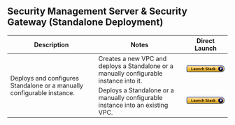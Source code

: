 
## Security Management Server & Security Gateway (Standalone Deployment)
<table>
    <thead>
        <tr>
            <th>Description</th>
            <th>Notes</th>
            <th>Direct Launch</th>
        </tr>
    </thead>
    <tbody>
        <tr>
            <td rowspan="2" width="40%">
                Deploys and configures Standalone or a manually configurable instance.
            </td>
            <td width="40%">Creates a new VPC and deploys a Standalone or a manually configurable instance into it.</td>
            <td><a href="https://console.aws.amazon.com/cloudformation/home#/stacks/create/review?templateURL=https://cgi-cfts.s3.amazonaws.com/gateway/standalone-master.yaml&stackName=Check-Point-Standalone"><img src="../../../images/launch.png"/></a></td>
        </tr>
        <tr>
            <td width="40%">Deploys a Standalone or a manually configurable instance into an existing VPC.</td>
            <td><a href="https://console.aws.amazon.com/cloudformation/home#/stacks/create/review?templateURL=https://cgi-cfts.s3.amazonaws.com/gateway/standalone.yaml&stackName=Check-Point-Standalone"><img src="../../../images/launch.png"/></a></td>
        </tr>
    </tbody>
</table>
<br/>
<br/>
